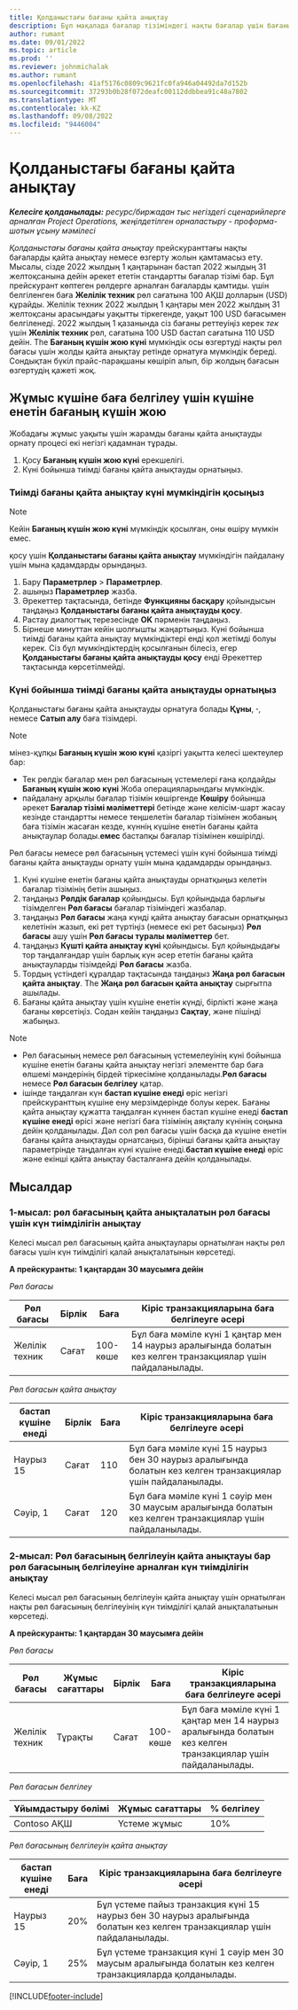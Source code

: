 ```yaml
---
title: Қолданыстағы бағаны қайта анықтау
description: Бұл мақалада бағалар тізіміндегі нақты бағалар үшін бағаны қайта анықтауды орнату жолы түсіндіріледі.
author: rumant
ms.date: 09/01/2022
ms.topic: article
ms.prod: ''
ms.reviewer: johnmichalak
ms.author: rumant
ms.openlocfilehash: 41af5176c0809c9621fc0fa946a04492da7d152b
ms.sourcegitcommit: 37293b0b28f072deafc00112ddbbea91c48a7802
ms.translationtype: MT
ms.contentlocale: kk-KZ
ms.lasthandoff: 09/08/2022
ms.locfileid: "9446004"
---
```

# <a name="date-effective-price-overrides"></a>Қолданыстағы бағаны қайта анықтау 

_**Келесіге қолданылады:** ресурс/биржадан тыс негіздегі сценарийлерге арналған Project Operations, жеңілдетілген орналастыру - проформа-шотын ұсыну мәмілесі_

*Қолданыстағы бағаны қайта анықтау* прейскуранттағы нақты бағаларды қайта анықтау немесе өзгерту жолын қамтамасыз ету. Мысалы, сізде 2022 жылдың 1 қаңтарынан бастап 2022 жылдың 31 желтоқсанына дейін әрекет ететін стандартты бағалар тізімі бар. Бұл прейскурант көптеген рөлдерге арналған бағаларды қамтиды. үшін белгіленген баға **Желілік техник** рөл сағатына 100 АҚШ долларын (USD) құрайды. Желілік техник 2022 жылдың 1 қаңтары мен 2022 жылдың 31 желтоқсаны арасындағы уақытты тіркегенде, уақыт 100 USD бағасымен белгіленеді. 2022 жылдың 1 қазанында сіз бағаны реттеуіңіз керек *тек* үшін **Желілік техник** рөл, сағатына 100 USD бастап сағатына 110 USD дейін. The **Бағаның күшін жою күні** мүмкіндік осы өзгертуді нақты рөл бағасы үшін жолды қайта анықтау ретінде орнатуға мүмкіндік береді. Сондықтан бүкіл прайс-парақшаны көшіріп алып, бір жолдың бағасын өзгертудің қажеті жоқ.

## <a name="date-effective-price-overrides-for-labor-pricing"></a>Жұмыс күшіне баға белгілеу үшін күшіне енетін бағаның күшін жою

Жобадағы жұмыс уақыты үшін жарамды бағаны қайта анықтауды орнату процесі екі негізгі қадамнан тұрады.

1. Қосу **Бағаның күшін жою күні** ерекшелігі.
1. Күні бойынша тиімді бағаны қайта анықтауды орнатыңыз.

### <a name="enable-the-date-effective-price-overrides-feature"></a>Тиімді бағаны қайта анықтау күні мүмкіндігін қосыңыз

> [!NOTE]
> Кейін **Бағаның күшін жою күні** мүмкіндік қосылған, оны өшіру мүмкін емес.

қосу үшін **Қолданыстағы бағаны қайта анықтау** мүмкіндігін пайдалану үшін мына қадамдарды орындаңыз.

1. Бару **Параметрлер** \> **Параметрлер**.
1. ашыңыз **Параметрлер** жазба.
1. Әрекеттер тақтасында, бетінде **Функцияны басқару** қойындысын таңдаңыз **Қолданыстағы бағаны қайта анықтауды қосу**.
1. Растау диалогтық терезесінде **OK** пәрменін таңдаңыз.
1. Бірнеше минуттан кейін шолғышты жаңартыңыз. Күні бойынша тиімді бағаны қайта анықтау мүмкіндіктері енді қол жетімді болуы керек. Сіз бұл мүмкіндіктердің қосылғанын білесіз, егер **Қолданыстағы бағаны қайта анықтауды қосу** енді Әрекеттер тақтасында көрсетілмейді.

### <a name="set-up-a-date-effective-price-override"></a>Күні бойынша тиімді бағаны қайта анықтауды орнатыңыз

Қолданыстағы бағаны қайта анықтауды орнатуға болады **Құны**, **·**, немесе **Сатып алу** баға тізімдері.

> [!NOTE]
>мінез-құлқы **Бағаның күшін жою күні** қазіргі уақытта келесі шектеулер бар:
>
> - Тек рөлдік бағалар мен рөл бағасының үстемелері ғана қолдайды **Бағаның күшін жою күні** Жоба операцияларындағы мүмкіндік.
> - пайдалану арқылы бағалар тізімін көшіргенде **Көшіру** бойынша әрекет **Бағалар тізімі мәліметтері** бетінде және келісім-шарт жасау кезінде стандартты немесе теңшелетін бағалар тізімінен жобаның баға тізімін жасаған кезде, күннің күшіне енетін бағаны қайта анықтаулар болады.**емес** бастапқы бағалар тізімінен көшірілді.

Рөл бағасы немесе рөл бағасының үстемесі үшін күні бойынша тиімді бағаны қайта анықтауды орнату үшін мына қадамдарды орындаңыз.

1. Күні күшіне енетін бағаны қайта анықтауды орнатқыңыз келетін бағалар тізімінің бетін ашыңыз.
1. таңдаңыз **Рөлдік бағалар** қойындысы. Бұл қойындыда барлығы тізімделген **Рөл бағасы** бағалар тізіміндегі жазбалар.
1. таңдаңыз **Рөл бағасы** жаңа күнді қайта анықтау бағасын орнатқыңыз келетінін жазып, екі рет түртіңіз (немесе екі рет басыңыз) **Рөл бағасы** ашу үшін **Рөл бағасы туралы мәліметтер** бет.
1. таңдаңыз **Күшті қайта анықтау күні** қойындысы. Бұл қойындыдағы тор таңдалғандар үшін барлық күн әсер ететін бағаны қайта анықтауларды тізімдейді **Рөл бағасы** жазба.
1. Тордың үстіндегі құралдар тақтасында таңдаңыз **Жаңа рөл бағасын қайта анықтау**. The **Жаңа рөл бағасын қайта анықтау** сырғытпа ашылады.
1. Бағаны қайта анықтау үшін күшіне енетін күнді, бірлікті және жаңа бағаны көрсетіңіз. Содан кейін таңдаңыз **Сақтау**, және пішінді жабыңыз.

> [!NOTE]
> - Рөл бағасының немесе рөл бағасының үстемелеуінің күні бойынша күшіне енетін бағаны қайта анықтау негізгі элементте бар баға өлшемі мәндерінің бірдей тіркесіміне қолданылады.**Рөл бағасы** немесе **Рөл бағасын белгілеу** қатар.
> - ішінде таңдалған күн **бастап күшіне енеді** өріс негізгі прейскуранттың күшіне ену мерзімдерінде болуы керек. Бағаны қайта анықтау құжатта таңдалған күннен бастап күшіне енеді **бастап күшіне енеді** өрісі және негізгі баға тізімінің аяқталу күнінің соңына дейін қолданылады. Дәл сол рөл бағасы үшін басқа да күшіне енетін бағаны қайта анықтауды орнатсаңыз, бірінші бағаны қайта анықтау параметрінде таңдалған күні күшіне енеді.**бастап күшіне енеді** өріс және екінші қайта анықтау басталғанға дейін қолданылады.

## <a name="examples"></a>Мысалдар

### <a name="example-1-determining-date-effectivity-for-a-role-price-that-has-role-price-overrides"></a>1-мысал: рөл бағасының қайта анықталатын рөл бағасы үшін күн тиімділігін анықтау

Келесі мысал рөл бағасының қайта анықтаулары орнатылған нақты рөл бағасы үшін күн тиімділігі қалай анықталатынын көрсетеді.

**А прейскуранты: 1 қаңтардан 30 маусымға дейін**

*Рөл бағасы*

| Рөл бағасы | Бірлік | Баға | Кіріс транзакцияларына баға белгілеуге әсері |
|---|---|---|---|
| Желілік техник | Сағат | 100-көше | Бұл баға мәміле күні 1 қаңтар мен 14 наурыз аралығында болатын кез келген транзакциялар үшін пайдаланылады. |

*Рөл бағасын қайта анықтау*

| бастап күшіне енеді | Бірлік | Баға | Кіріс транзакцияларына баға белгілеуге әсері |
|---|---|---|---|
| Наурыз 15 | Сағат | 110 | Бұл баға мәміле күні 15 наурыз бен 30 наурыз аралығында болатын кез келген транзакциялар үшін пайдаланылады. |
| Сәуір, 1 | Сағат | 120 | Бұл баға мәміле күні 1 сәуір мен 30 маусым аралығында болатын кез келген транзакциялар үшін пайдаланылады. |

### <a name="example-2-determining-date-effectivity-for-a-role-price-markup-that-has-role-price-markup-overrides"></a>2-мысал: Рөл бағасының белгілеуін қайта анықтауы бар рөл бағасының белгілеуіне арналған күн тиімділігін анықтау

Келесі мысал рөл бағасының белгілеуін қайта анықтау үшін орнатылған нақты рөл бағасының белгілеуінің күн тиімділігі қалай анықталатынын көрсетеді.

**А прейскуранты: 1 қаңтардан 30 маусымға дейін**

*Рөл бағасы*

| Рөл бағасы | Жұмыс сағаттары | Бірлік | Баға | Кіріс транзакцияларына баға белгілеуге әсері |
|---|---|---|---|---|
| Желілік техник | Тұрақты | Сағат | 100-көше | Бұл баға мәміле күні 1 қаңтар мен 14 наурыз аралығында болатын кез келген транзакциялар үшін пайдаланылады. |

*Рөл бағасын белгілеу*

| Ұйымдастыру бөлімі | Жұмыс сағаттары | % белгілеу |
|---|---|---|
| Contoso АҚШ | Үстеме жұмыс | 10% |

*Рөл бағасының белгілеуін қайта анықтау*

| бастап күшіне енеді | Баға | Кіріс транзакцияларына баға белгілеуге әсері |
|---|---|---|
| Наурыз 15 | 20% | Бұл үстеме пайыз транзакция күні 15 наурыз бен 30 наурыз аралығында болатын кез келген транзакциялар үшін пайдаланылады. |
| Сәуір, 1 | 25% | Бұл үстеме транзакция күні 1 сәуір мен 30 маусым аралығында болатын кез келген транзакцияларда қолданылады. |

[!INCLUDE[footer-include](../includes/footer-banner.md)]
